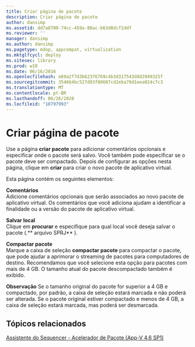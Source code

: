 ```yaml
---
title: Criar página de pacote
description: Criar página de pacote
author: dansimp
ms.assetid: dd7a8709-74cc-459a-88ac-b63d8dcf2ddf
ms.reviewer: ''
manager: dansimp
ms.author: dansimp
ms.pagetype: mdop, appcompat, virtualization
ms.mktglfcycl: deploy
ms.sitesec: library
ms.prod: w10
ms.date: 06/16/2016
ms.openlocfilehash: e69a2f7d3b62376769c4b3d317543ddd3949325f
ms.sourcegitcommit: 354664bc527d93f80687cd2eba70d1eea024c7c3
ms.translationtype: MT
ms.contentlocale: pt-BR
ms.lasthandoff: 06/26/2020
ms.locfileid: "10797993"
---
```

# Criar página de pacote


Use a página **criar pacote** para adicionar comentários opcionais e especificar onde o pacote será salvo. Você também pode especificar se o pacote deve ser compactado. Depois de configurar as opções nesta página, clique em **criar** para criar o novo pacote de aplicativo virtual.

Esta página contém os seguintes elementos:

<a href="" id="comments"></a>**Comentários**  
Adicione comentários opcionais que serão associados ao novo pacote de aplicativo virtual. Os comentários que você adiciona ajudam a identificar a finalidade ou a versão do pacote de aplicativo virtual.

<a href="" id="save-location"></a>**Salvar local**  
Clique em **procurar** e especifique para qual local você deseja salvar o pacote (.** arquivo SPRJ** ).

<a href="" id="compress-package"></a>**Compactar pacote**  
Marque a caixa de seleção **compactar pacote** para compactar o pacote, que pode ajudar a aprimorar o streaming de pacotes para computadores de destino. Recomendamos que você selecione esta opção para pacotes com mais de 4 GB. O tamanho atual do pacote descompactado também é exibido.

**Observação**  Se o tamanho original do pacote for superior a 4 GB e compactado, por padrão, a caixa de seleção estará marcada e não poderá ser alterada. Se o pacote original estiver compactado e menos de 4 GB, a caixa de seleção estará marcada, mas poderá ser desmarcada.

 

## Tópicos relacionados


[Assistente do Sequencer - Acelerador de Pacote (App-V 4.6 SP1)](sequencer-wizard---package-accelerator--appv-46-sp1-.md)

 

 





